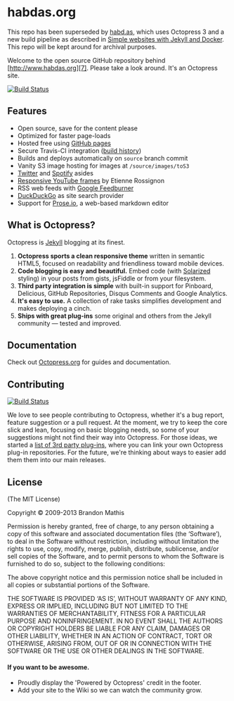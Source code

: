 habdas.org
=================
This repo has been superseded by [habd.as](https://github.com/jhabdas/habd.as), which uses Octopress 3 and a new build pipeline as described in [Simple websites with Jekyll and Docker](stackshare.io/jhabdas/simple-websites-with-jekyll-and-docker/). This repo will be kept around for archival purposes.

Welcome to the open source GitHub repository behind [http://www.habdas.org][7]. Please take a look around. It's an Octopress site.

[![Build Status](https://travis-ci.org/jhabdas/jhabdas.github.io.png?branch=source)][1]

## Features

- Open source, save for the content please
- Optimized for faster page-loads
- Hosted free using [GitHub pages](https://pages.github.com/)
- Secure Travis-CI integration ([build history](https://travis-ci.org/jhabdas/jhabdas.github.io/builds))
- Builds and deploys automatically on `source` branch commit
- Vanity S3 image hosting for images at `/source/images/toS3`
- [Twitter](http://raisedadead.com/octopress-twitter-aside/) and [Spotify](https://github.com/mrcasals/octopress_spotify_play_plugin) asides
- [Responsive YouTube frames](http://erossignon.github.io/blog/2012/11/25/improve-responsiveness-of-youtube-frames-in-jekyll-and-octopress-pages/) by Etienne Rossignon
- RSS web feeds with [Google Feedburner](feeds.feedburner.com/jhabdas)
- [DuckDuckGo](https://duckduckgo.com/) as site search provider
- Support for [Prose.io](http://prose.io/), a web-based markdown editor

## What is Octopress?

Octopress is [Jekyll][2] blogging at its finest.

1. **Octopress sports a clean responsive theme** written in semantic HTML5, focused on readability and friendliness toward mobile devices.
2. **Code blogging is easy and beautiful.** Embed code (with [Solarized][3] styling) in your posts from gists, jsFiddle or from your filesystem.
3. **Third party integration is simple** with built-in support for Pinboard, Delicious, GitHub Repositories, Disqus Comments and Google Analytics.
4. **It's easy to use.** A collection of rake tasks simplifies development and makes deploying a cinch.
5. **Ships with great plug-ins** some original and others from the Jekyll community &mdash; tested and improved.


## Documentation

Check out [Octopress.org][4] for guides and documentation.


## Contributing

[![Build Status](https://travis-ci.org/imathis/octopress.png?branch=master)][5]

We love to see people contributing to Octopress, whether it's a bug report, feature suggestion or a pull request. At the moment, we try to keep the core slick and lean, focusing on basic blogging needs, so some of your suggestions might not find their way into Octopress. For those ideas, we started a [list of 3rd party plug-ins][6], where you can link your own Octopress plug-in repositories. For the future, we're thinking about ways to easier add them them into our main releases.


## License
(The MIT License)

Copyright © 2009-2013 Brandon Mathis

Permission is hereby granted, free of charge, to any person obtaining a copy of this software and associated documentation files (the ‘Software’), to deal in the Software without restriction, including without limitation the rights to use, copy, modify, merge, publish, distribute, sublicense, and/or sell copies of the Software, and to permit persons to whom the Software is furnished to do so, subject to the following conditions:

The above copyright notice and this permission notice shall be included in all copies or substantial portions of the Software.

THE SOFTWARE IS PROVIDED ‘AS IS’, WITHOUT WARRANTY OF ANY KIND, EXPRESS OR IMPLIED, INCLUDING BUT NOT LIMITED TO THE WARRANTIES OF MERCHANTABILITY, FITNESS FOR A PARTICULAR PURPOSE AND NONINFRINGEMENT. IN NO EVENT SHALL THE AUTHORS OR COPYRIGHT HOLDERS BE LIABLE FOR ANY CLAIM, DAMAGES OR OTHER LIABILITY, WHETHER IN AN ACTION OF CONTRACT, TORT OR OTHERWISE, ARISING FROM, OUT OF OR IN CONNECTION WITH THE SOFTWARE OR THE USE OR OTHER DEALINGS IN THE SOFTWARE.


#### If you want to be awesome.
- Proudly display the 'Powered by Octopress' credit in the footer.
- Add your site to the Wiki so we can watch the community grow.

[1]: https://travis-ci.org/jhabdas/jhabdas.github.io
[2]: https://github.com/mojombo/jekyll
[3]: http://ethanschoonover.com/solarized
[4]: http://octopress.org/docs
[5]: https://travis-ci.org/imathis/octopress
[6]: https://github.com/imathis/octopress/wiki/3rd-party-plugins
[7]: https://www.habdas.org
